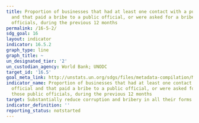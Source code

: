 ```yaml
---
title: Proportion of businesses that had at least one contact with a public official
  and that paid a bribe to a public official, or were asked for a bribe by those public
  officials, during the previous 12 months
permalink: /16-5-2/
sdg_goal: 16
layout: indicator
indicator: 16.5.2
graph_type: line
graph_title: ~
un_designated_tier: '2'
un_custodian_agency: World Bank; UNODC
target_id: '16.5'
goal_meta_link: http://unstats.un.org/sdgs/files/metadata-compilation/Metadata-Goal-16.pdf
indicator_name: Proportion of businesses that had at least one contact with a public
  official and that paid a bribe to a public official, or were asked for a bribe by
  those public officials, during the previous 12 months
target: Substantially reduce corruption and bribery in all their forms.
indicator_definition: ''
reporting_status: notstarted
---
```

